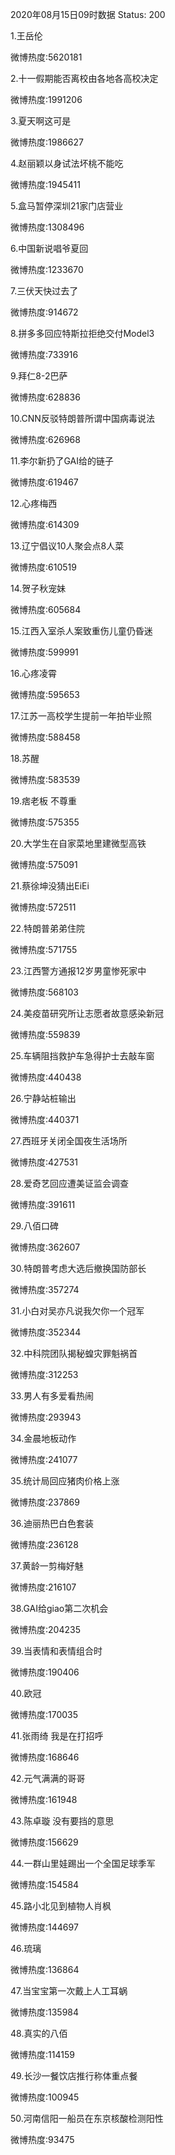 2020年08月15日09时数据
Status: 200

1.王岳伦

微博热度:5620181

2.十一假期能否离校由各地各高校决定

微博热度:1991206

3.夏天啊这可是

微博热度:1986627

4.赵丽颖以身试法坏桃不能吃

微博热度:1945411

5.盒马暂停深圳21家门店营业

微博热度:1308496

6.中国新说唱爷夏回

微博热度:1233670

7.三伏天快过去了

微博热度:914672

8.拼多多回应特斯拉拒绝交付Model3

微博热度:733916

9.拜仁8-2巴萨

微博热度:628836

10.CNN反驳特朗普所谓中国病毒说法

微博热度:626968

11.李尔新扔了GAI给的链子

微博热度:619467

12.心疼梅西

微博热度:614309

13.辽宁倡议10人聚会点8人菜

微博热度:610519

14.贺子秋宠妹

微博热度:605684

15.江西入室杀人案致重伤儿童仍昏迷

微博热度:599991

16.心疼凌霄

微博热度:595653

17.江苏一高校学生提前一年拍毕业照

微博热度:588458

18.苏醒

微博热度:583539

19.痞老板 不尊重

微博热度:575355

20.大学生在自家菜地里建微型高铁

微博热度:575091

21.蔡徐坤没猜出EiEi

微博热度:572511

22.特朗普弟弟住院

微博热度:571755

23.江西警方通报12岁男童惨死家中

微博热度:568103

24.美疫苗研究所让志愿者故意感染新冠

微博热度:559839

25.车辆阻挡救护车急得护士去敲车窗

微博热度:440438

26.宁静站桩输出

微博热度:440371

27.西班牙关闭全国夜生活场所

微博热度:427531

28.爱奇艺回应遭美证监会调查

微博热度:391611

29.八佰口碑

微博热度:362607

30.特朗普考虑大选后撤换国防部长

微博热度:357274

31.小白对吴亦凡说我欠你一个冠军

微博热度:352344

32.中科院团队揭秘蝗灾罪魁祸首

微博热度:312253

33.男人有多爱看热闹

微博热度:293943

34.金晨地板动作

微博热度:241077

35.统计局回应猪肉价格上涨

微博热度:237869

36.迪丽热巴白色套装

微博热度:236128

37.黄龄一剪梅好魅

微博热度:216107

38.GAI给giao第二次机会

微博热度:204235

39.当表情和表情组合时

微博热度:190406

40.欧冠

微博热度:170035

41.张雨绮 我是在打招呼

微博热度:168646

42.元气满满的哥哥

微博热度:161948

43.陈卓璇 没有要挡的意思

微博热度:156629

44.一群山里娃踢出一个全国足球季军

微博热度:154584

45.路小北见到植物人肖枫

微博热度:144697

46.琉璃

微博热度:136864

47.当宝宝第一次戴上人工耳蜗

微博热度:135984

48.真实的八佰

微博热度:114159

49.长沙一餐饮店推行称体重点餐

微博热度:100945

50.河南信阳一船员在东京核酸检测阳性

微博热度:93475

